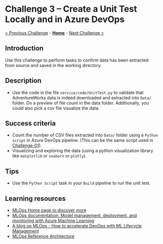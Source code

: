 # Challenge 3 – Create a Unit Test Locally and in Azure DevOps

[< Previous Challenge](./Challenge-02.md) - **[Home](../README.md)** - [Next Challenge >](./Challenge-04.md)

## Introduction

Use this challenge to perform tasks to confirm data has been extracted from source and saved in the working directory.

## Description

- Use the code in the file `service/code/UnitTest.py` to validate that AdventureWorks data is indeed downloaded and extracted into `Data/` folder. Do a preview of file count in the data folder. Additionally, you could also pick a csv file visualize the data.

## Success criteria

- Count the number of CSV files extracted into `Data/` folder using a `Python script` in Azure DevOps pipeline. (This can be the same script used in [Challenge-01](./Challenge-01)).    
- Visualizing and exploring the data (using a python visualization library like `matplotlib` or `seaborn` or `plotly`).

## Tips
  
- Use the `Python Script` task in your `Build` pipeline to run the unit test.

## Learning resources

- [MLOps Home page to discover more](<https://azure.microsoft.com/en-us/services/machine-learning/mlops/>)
- [MLOps documentation: Model management, deployment, and monitoring with Azure Machine Learning](<https://docs.microsoft.com/en-us/azure/machine-learning/concept-model-management-and-deployment>)
- [A blog on MLOps - How to accelerate DevOps with ML Lifecycle Management](<https://azure.microsoft.com/en-us/blog/how-to-accelerate-devops-with-machine-learning-lifecycle-management/>)
- [MLOps Reference Architecture](<https://docs.microsoft.com/en-us/azure/architecture/reference-architectures/ai/mlops-python>)
